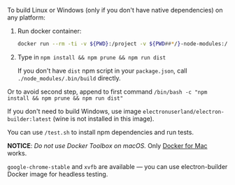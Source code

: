 To build Linux or Windows (only if you don't have native dependencies) on any platform:

1. Run docker container:
   ```sh
   docker run --rm -ti -v ${PWD}:/project -v ${PWD##*/}-node-modules:/project/node_modules -v ~/.electron:/root/.electron electronuserland/electron-builder:wine
   ```
2. Type in `npm install && npm prune && npm run dist`
   
   If you don't have `dist` npm script in your `package.json`, call `./node_modules/.bin/build` directly.

Or to avoid second step, append to first command `/bin/bash -c "npm install && npm prune && npm run dist"`

If you don't need to build Windows, use image `electronuserland/electron-builder:latest` (wine is not installed in this image).

You can use `/test.sh` to install npm dependencies and run tests.

**NOTICE**: _Do not use Docker Toolbox on macOS._ Only [Docker for Mac](https://docs.docker.com/engine/installation/mac/#/docker-for-mac) works.

`google-chrome-stable` and `xvfb` are available — you can use electron-builder Docker image for headless testing.